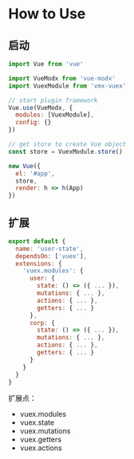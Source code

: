 # How to Use

## 启动

```js
import Vue from 'vue'

import VueModx from 'vue-modx'
import VuexModule from 'vmx-vuex'

// start plugin framework
Vue.use(VueModx, {
  modules: [VuexModule],
  config: {}
})

// get store to create Vue object
const store = VuexModule.store()

new Vue({
  el: '#app',
  store,
  render: h => h(App)
})

```

## 扩展

```js
export default {
  name: 'user-state',
  dependsOn: ['vuex'],
  extensions: {
    'vuex.modules': {
      user: {
        state: () => ({ ... }),
        mutations: { ... },
        actions: { ... },
        getters: { ... } 
      },
      corp: {
        state: () => ({ ... }),
        mutations: { ... },
        actions: { ... },
        getters: { ... } 
      }
    }
  }
}
```

扩展点：

* vuex.modules
* vuex.state
* vuex.mutations
* vuex.getters
* vuex.actions

